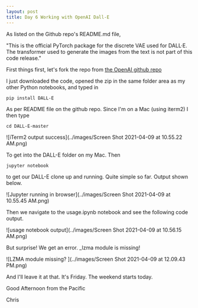```yaml
---
layout: post
title: Day 6 Working with OpenAI Dall-E 
---
```


As listed on the Github repo's README.md file, 


"This is the official PyTorch package for the discrete VAE used for DALL·E. 
The transformer used to generate the images from the text is not part of this code release."


First things first, let's fork the repo from [the OpenAI github repo](https://github.com/openai/DALL-E)


I just downloaded the code, opened the zip in the same folder area as my other Python notebooks, and typed in 


`pip install DALL-E`


As per README file on the github repo. Since I'm on a Mac (using iterm2) I then type


`cd DALL-E-master`


![iTerm2 output success](../images/Screen Shot 2021-04-09 at 10.55.22 AM.png)


To get into the DALL-E folder on my Mac. Then 


`jupyter notebook`


to get our DALL-E clone up and running. Quite simple so far. Output shown below.


![Jupyter running in browser](../images/Screen Shot 2021-04-09 at 10.55.45 AM.png)


Then we navigate to the usage.ipynb notebook and see the following code output.


![usage notebook output](../images/Screen Shot 2021-04-09 at 10.56.15 AM.png)


But surprise! We get an error. _lzma module is missing!


![LZMA module missing? ](../images/Screen Shot 2021-04-09 at 12.09.43 PM.png)


And I'll leave it at that. It's Friday. The weekend starts today. 


Good Afternoon from the Pacific


Chris
